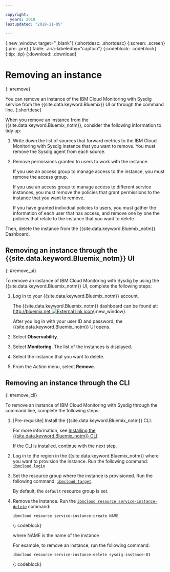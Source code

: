 ```yaml
---

copyright:
  years: 2018
lastupdated: "2018-11-05"

---
```


{:new_window: target="_blank"}
{:shortdesc: .shortdesc}
{:screen: .screen}
{:pre: .pre}
{:table: .aria-labeledby="caption"}
{:codeblock: .codeblock}
{:tip: .tip}
{:download: .download}

# Removing an instance
{: #remove}

You can remove an instance of the IBM Cloud Monitoring with Sysdig service from the {{site.data.keyword.Bluemix}} UI or through the command line.
{:shortdesc}

When you remove an instance from the {{site.data.keyword.Bluemix_notm}}, consider the following information to tidy up:

1. Write down the list of sources that forward metrics to the IBM Cloud Monitoring with Sysdig instance that you want to remove. You must remove the Sysdig agent from each source.
2. Remove permissions granted to users to work with the instance. 

    If you use an access group to manage access to the instance, you must remove the access group.

    If you use an access group to manage access to different service instances, you must remove the policies that grant permissions to the instance that you want to remove.
    
    If you have granted individual policies to users, you must gather the information of each user that has access, and remove one by one the policies that relate to the instance that you want to delete.


Then, delete the instance from the {{site.data.keyword.Bluemix_notm}} Dashboard.


## Removing an instance through the {{site.data.keyword.Bluemix_notm}} UI
{: #remove_ui}

To remove an instance of IBM Cloud Monitoring with Sysdig by using the {{site.data.keyword.Bluemix_notm}} UI, complete the following steps:

1. Log in to your {{site.data.keyword.Bluemix_notm}} account.

    The {{site.data.keyword.Bluemix_notm}} dashboard can be found at: [http://bluemix.net ![External link icon](../../icons/launch-glyph.svg "External link icon")](http://bluemix.net){:new_window}.

	After you log in with your user ID and password, the {{site.data.keyword.Bluemix_notm}} UI opens.

2. Select **Observability**. 

3. Select **Monitoring**. The list of the instances is displayed.

4. Select the instance that you want to delete.

5. From the *Action* menu, select **Remove**.


## Removing an instance through the CLI
{: #remove_cli}

To remove an instance of IBM Cloud Monitoring with Sysdig through the command line, complete the following steps:

1. [Pre-requisite] Install the {{site.data.keyword.Bluemix_notm}} CLI.

   For more information, see [Installing the {{site.data.keyword.Bluemix_notm}} CLI](/docs/cli/index.html#overview).

   If the CLI is installed, continue with the next step.

2. Log in to the region in the {{site.data.keyword.Bluemix_notm}} where you want to provision the instance. Run the following command: [`ibmcloud login`](/docs/cli/reference/ibmcloud/bx_cli.html#ibmcloud_login)

3. Set the resource group where the instance is provisioned. Run the following command: [`ibmcloud target`](/docs/cli/reference/ibmcloud/bx_cli.html#ibmcloud_target)

    By default, the `default` resource group is set.

4. Remove the instance. Run the [`ibmcloud resource service-instance-delete`](/docs/cli/reference/ibmcloud/cli_resource_group.html#ibmcloud_resource_service_instance_create) command:

    ```
    ibmcloud resource service-instance-create NAME 
    ```
    {: codeblock}

    where NAME is the name of the instance

    For example, to remove an instance, run the following command:

    ```
    ibmcloud resource service-instance-delete sysdig-instance-01
    ```
    {: codeblock}
